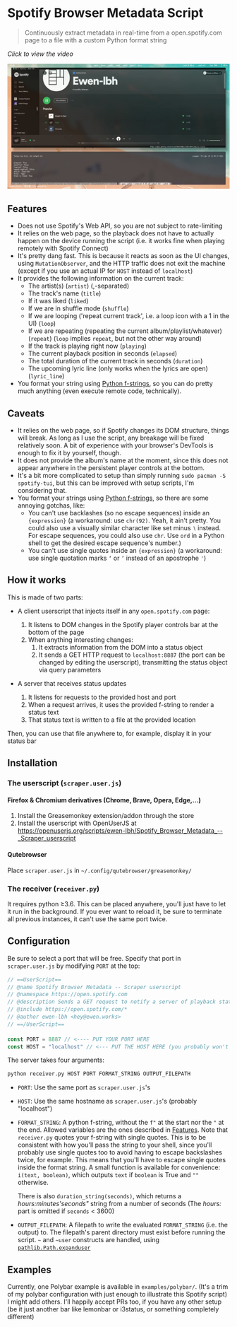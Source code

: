 # Spotify Browser Metadata Script

> Continuously extract metadata in real-time from a open.spotify.com page to a file with a custom Python format string

_Click to view the video_

[![Demo thumbnail "Click to view the video"](./demo-thumbnail.jpeg)](https://youtu.be/5gj75iRvgH8)

## Features

- Does not use Spotify's Web API, so you are not subject to rate-limiting
- It relies on the web page, so the playback does not have to actually happen on the device running the script
  (i.e. it works fine when playing remotely with Spotify Connect)
- It's pretty dang fast. This is because it reacts as soon as the UI changes, using `MutationObserver`, and the HTTP traffic does not exit the machine (except if you use an actual IP for `HOST` instead of `localhost`)
- It provides the following information on the current track:
  - The artist(s) (`artist`) (,-separated)
  - The track's name (`title`)
  - If it was liked (`liked`)
  - If we are in shuffle mode (`shuffle`)
  - If we are looping ('repeat current track', i.e. a loop icon with a 1 in the UI) (`loop`)
  - If we are repeating (repeating the current album/playlist/whatever) (`repeat`) (`loop` implies `repeat`, but not the other way around)
  - If the track is playing right now (`playing`)
  - The current playback position in seconds (`elapsed`)
  - The total duration of the current track in seconds (`duration`)
  - The upcoming lyric line (only works when the lyrics are open) (`lyric_line`)
- You format your string using [Python f-strings](https://realpython.com/python-f-strings), so you can do pretty much anything (even execute remote code, technically).

## Caveats

- It relies on the web page, so if Spotify changes its DOM structure, things will break.
  As long as I use the script, any breakage will be fixed relatively soon.
  A bit of experience with your browser's DevTools is enough to fix it by yourself, though.
- It does not provide the album's name at the moment, since this does not appear anywhere in the persistent player controls at the bottom.
- It's a bit more complicated to setup than simply running `sudo pacman -S spotify-tui`, but this can be improved with setup scripts, I'm considering that.
- You format your strings using [Python f-strings](https://realpython.com/python-f-strings), so there are some annoying gotchas, like:
  - You can't use backlashes (so no escape sequences) inside an `{expression}` (a workaround: use `chr(92)`. Yeah, it ain't pretty. You could also use a visually similar character like set minus `∖` instead. For escape sequences, you could also use `chr`. Use `ord` in a Python shell to get the desired escape sequence's number.)
  - You can't use single quotes inside an `{expression}` (a workaround: use single quotation marks `‘` or `’` instead of an apostrophe `'`)

## How it works

This is made of two parts:

- A client userscript that injects itself in any `open.spotify.com` page:
  
  1. It listens to DOM changes in the Spotify player controls bar at the bottom of the page
  2. When anything interesting changes:
     1. It extracts information from the DOM into a status object
     2. It sends a GET HTTP request to `localhost:8887` (the port can be changed by editing the userscript), transmitting the status object via query parameters

- A server that receives status updates
  
  1. It listens for requests to the provided host and port
  2. When a request arrives, it uses the provided f-string to render a status text
  3. That status text is written to a file at the provided location

Then, you can use that file anywhere to, for example, display it in your status bar

## Installation

### The userscript (`scraper.user.js`)

#### Firefox & Chromium derivatives (Chrome, Brave, Opera, Edge,…)

1. Install the Greasemonkey extension/addon through the store
2. Install the userscript with OpenUserJS at <https://openuserjs.org/scripts/ewen-lbh/Spotify_Browser_Metadata_--_Scraper_userscript>

#### Qutebrowser

Place `scraper.user.js` in `~/.config/qutebrowser/greasemonkey/`

### The receiver (`receiver.py`)

It requires python ≥3.6.
This can be placed anywhere, you'll just have to let it run in the background.
If you ever want to reload it, be sure to terminate all previous instances, it can't use the same port twice.

## Configuration

Be sure to select a port that will be free.
Specify that port in `scraper.user.js` by modifying `PORT` at the top:

```javascript
// ==UserScript==
// @name Spotify Browser Metadata -- Scraper userscript
// @namespace https://open.spotify.com
// @description Sends a GET request to notify a server of playback state changes
// @include https://open.spotify.com/*
// @author ewen-lbh <hey@ewen.works>
// ==/UserScript==

const PORT = 8887 // <---- PUT YOUR PORT HERE
const HOST = "localhost" // <--- PUT THE HOST HERE (you probably won't need to modify this)
```

The server takes four arguments:

```sh
python receiver.py HOST PORT FORMAT_STRING OUTPUT_FILEPATH
```

- `PORT`: Use the same port as `scraper.user.js`'s
- `HOST`: Use the same hostname as `scraper.user.js`'s (probably "localhost")
- `FORMAT_STRING`: A python f-string, without the `f"` at the start nor the `"` at the end. 
  Allowed variables are the ones described in [Features](#features).
  Note that `receiver.py` quotes your f-string with single quotes. 
  This is to be consistent with how you'll pass the string to your shell, since you'll probably use single quotes too to avoid having to escape backslashes twice, for example.
  This means that you'll have to escape single quotes inside the format string.
  A small function is available for convenience: `i(text, boolean)`, which outputs `text` if `boolean` is True and `""` otherwise.
  
  There is also `duration_string(seconds)`, which returns a _hours:minutes'seconds"_ string from a number of seconds (The _hours:_ part is omitted if `seconds` < 3600)
- `OUTPUT_FILEPATH`: A filepath to write the evaluated `FORMAT_STRING` (i.e. the output) to.
  The filepath's parent directory must exist before running the script.
  `~` and `~user` constructs are handled, using [`pathlib.Path.expanduser`](https://docs.python.org/3/library/pathlib.html#pathlib.Path.expanduser)

## Examples

Currently, one Polybar example is available in `examples/polybar/`. (It's a trim of my polybar configuration with just enough to illustrate this Spotify script)
I might add others.
I'll happily accept PRs too, if you have any other setup (be it just another bar like lemonbar or i3status, or something completely different)
